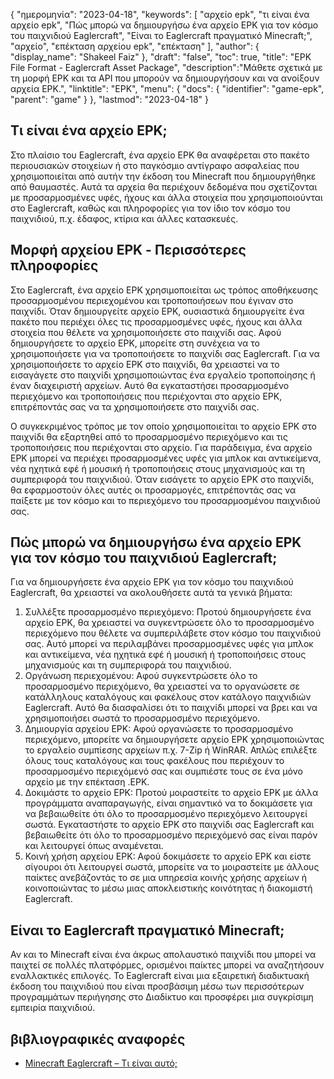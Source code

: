 {
"ημερομηνία": "2023-04-18",
  "keywords": [
"αρχείο epk",
"τι είναι ένα αρχείο epk",
"Πώς μπορώ να δημιουργήσω ένα αρχείο EPK για τον κόσμο του παιχνιδιού Eaglercraft",
"Είναι το Eaglercraft πραγματικό Minecraft;",
"αρχείο",
"επέκταση αρχείου epk",
"επέκταση"
],
  "author": {
"display_name": "Shakeel Faiz"
},
"draft": "false",
"toc": true,
"title": "EPK File Format - Eaglercraft Asset Package",
  "description":"Μάθετε σχετικά με τη μορφή EPK και τα API που μπορούν να δημιουργήσουν και να ανοίξουν αρχεία EPK.",
"linktitle": "EPK",
  "menu": {
    "docs": {
      "identifier": "game-epk",
      "parent": "game"
}
},
"lastmod": "2023-04-18"
}

## Τι είναι ένα αρχείο EPK;

Στο πλαίσιο του Eaglercraft, ένα αρχείο EPK θα αναφέρεται στο πακέτο περιουσιακών στοιχείων ή στο παγκόσμιο αντίγραφο ασφαλείας που χρησιμοποιείται από αυτήν την έκδοση του Minecraft που δημιουργήθηκε από θαυμαστές. Αυτά τα αρχεία θα περιέχουν δεδομένα που σχετίζονται με προσαρμοσμένες υφές, ήχους και άλλα στοιχεία που χρησιμοποιούνται στο Eaglercraft, καθώς και πληροφορίες για τον ίδιο τον κόσμο του παιχνιδιού, π.χ. έδαφος, κτίρια και άλλες κατασκευές.

## Μορφή αρχείου EPK - Περισσότερες πληροφορίες

Στο Eaglercraft, ένα αρχείο EPK χρησιμοποιείται ως τρόπος αποθήκευσης προσαρμοσμένου περιεχομένου και τροποποιήσεων που έγιναν στο παιχνίδι. Όταν δημιουργείτε αρχείο EPK, ουσιαστικά δημιουργείτε ένα πακέτο που περιέχει όλες τις προσαρμοσμένες υφές, ήχους και άλλα στοιχεία που θέλετε να χρησιμοποιήσετε στο παιχνίδι σας. Αφού δημιουργήσετε το αρχείο EPK, μπορείτε στη συνέχεια να το χρησιμοποιήσετε για να τροποποιήσετε το παιχνίδι σας Eaglercraft. Για να χρησιμοποιήσετε το αρχείο EPK στο παιχνίδι, θα χρειαστεί να το εισαγάγετε στο παιχνίδι χρησιμοποιώντας ένα εργαλείο τροποποίησης ή έναν διαχειριστή αρχείων. Αυτό θα εγκαταστήσει προσαρμοσμένο περιεχόμενο και τροποποιήσεις που περιέχονται στο αρχείο EPK, επιτρέποντάς σας να τα χρησιμοποιήσετε στο παιχνίδι σας.

Ο συγκεκριμένος τρόπος με τον οποίο χρησιμοποιείται το αρχείο EPK στο παιχνίδι θα εξαρτηθεί από το προσαρμοσμένο περιεχόμενο και τις τροποποιήσεις που περιέχονται στο αρχείο. Για παράδειγμα, ένα αρχείο EPK μπορεί να περιέχει προσαρμοσμένες υφές για μπλοκ και αντικείμενα, νέα ηχητικά εφέ ή μουσική ή τροποποιήσεις στους μηχανισμούς και τη συμπεριφορά του παιχνιδιού. Όταν εισάγετε το αρχείο EPK στο παιχνίδι, θα εφαρμοστούν όλες αυτές οι προσαρμογές, επιτρέποντάς σας να παίξετε με τον κόσμο και το περιεχόμενο του προσαρμοσμένου παιχνιδιού σας.

## Πώς μπορώ να δημιουργήσω ένα αρχείο EPK για τον κόσμο του παιχνιδιού Eaglercraft;

Για να δημιουργήσετε ένα αρχείο EPK για τον κόσμο του παιχνιδιού Eaglercraft, θα χρειαστεί να ακολουθήσετε αυτά τα γενικά βήματα:

1. Συλλέξτε προσαρμοσμένο περιεχόμενο: Προτού δημιουργήσετε ένα αρχείο EPK, θα χρειαστεί να συγκεντρώσετε όλο το προσαρμοσμένο περιεχόμενο που θέλετε να συμπεριλάβετε στον κόσμο του παιχνιδιού σας. Αυτό μπορεί να περιλαμβάνει προσαρμοσμένες υφές για μπλοκ και αντικείμενα, νέα ηχητικά εφέ ή μουσική ή τροποποιήσεις στους μηχανισμούς και τη συμπεριφορά του παιχνιδιού.
2. Οργάνωση περιεχομένου: Αφού συγκεντρώσετε όλο το προσαρμοσμένο περιεχόμενο, θα χρειαστεί να το οργανώσετε σε κατάλληλους καταλόγους και φακέλους στον κατάλογο παιχνιδιών Eaglercraft. Αυτό θα διασφαλίσει ότι το παιχνίδι μπορεί να βρει και να χρησιμοποιήσει σωστά το προσαρμοσμένο περιεχόμενο.
3. Δημιουργία αρχείου EPK: Αφού οργανώσετε το προσαρμοσμένο περιεχόμενο, μπορείτε να δημιουργήσετε αρχείο EPK χρησιμοποιώντας το εργαλείο συμπίεσης αρχείων π.χ. 7-Zip ή WinRAR. Απλώς επιλέξτε όλους τους καταλόγους και τους φακέλους που περιέχουν το προσαρμοσμένο περιεχόμενό σας και συμπιέστε τους σε ένα μόνο αρχείο με την επέκταση .EPK.
4. Δοκιμάστε το αρχείο EPK: Προτού μοιραστείτε το αρχείο EPK με άλλα προγράμματα αναπαραγωγής, είναι σημαντικό να το δοκιμάσετε για να βεβαιωθείτε ότι όλο το προσαρμοσμένο περιεχόμενο λειτουργεί σωστά. Εγκαταστήστε το αρχείο EPK στο παιχνίδι σας Eaglercraft και βεβαιωθείτε ότι όλο το προσαρμοσμένο περιεχόμενό σας είναι παρόν και λειτουργεί όπως αναμένεται.
5. Κοινή χρήση αρχείου EPK: Αφού δοκιμάσετε το αρχείο EPK και είστε σίγουροι ότι λειτουργεί σωστά, μπορείτε να το μοιραστείτε με άλλους παίκτες ανεβάζοντάς το σε μια υπηρεσία κοινής χρήσης αρχείων ή κοινοποιώντας το μέσω μιας αποκλειστικής κοινότητας ή διακομιστή Eaglercraft.

## Είναι το Eaglercraft πραγματικό Minecraft;

Αν και το Minecraft είναι ένα άκρως απολαυστικό παιχνίδι που μπορεί να παιχτεί σε πολλές πλατφόρμες, ορισμένοι παίκτες μπορεί να αναζητήσουν εναλλακτικές επιλογές. Το Eaglercraft είναι μια εξαιρετική διαδικτυακή έκδοση του παιχνιδιού που είναι προσβάσιμη μέσω των περισσότερων προγραμμάτων περιήγησης στο Διαδίκτυο και προσφέρει μια συγκρίσιμη εμπειρία παιχνιδιού.

## βιβλιογραφικές αναφορές
* [Minecraft Eaglercraft – Τι είναι αυτό;](https://apexminecrafthosting.com/eaglercraft-minecraft/)

